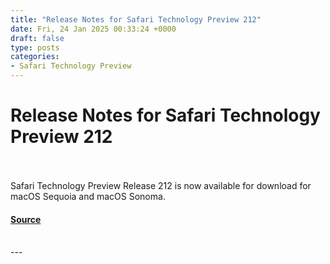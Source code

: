 ```yaml
---
title: "Release Notes for Safari Technology Preview 212"
date: Fri, 24 Jan 2025 00:33:24 +0000
draft: false
type: posts
categories: 
- Safari Technology Preview
---
```

# Release Notes for Safari Technology Preview 212

<br/>

<br/>
Safari Technology Preview Release 212 is now available for download for macOS Sequoia and macOS Sonoma.

#### [Source](https://webkit.org/blog/16445/release-notes-for-safari-technology-preview-212/)

<br/>
---
